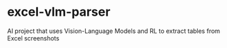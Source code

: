 # excel-vlm-parser
AI project that uses Vision-Language Models and RL to extract tables from Excel screenshots

